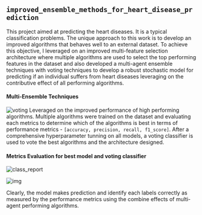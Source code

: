 ## `improved_ensemble_methods_for_heart_disease_prediction`
This project aimed at predicting the heart diseases. It is a typical classification problems. The unique approach to this work is to develop an improved algorithms that behaves well to an external dataset. To achieve this objective, I leveraged on an improved multi-feature selection architecture where multiple algorithms are used to select the top performing features in the dataset and also developed a multi-agent ensemble techniques with voting techniques to develop a robust stochastic model for predicting if an individual suffers from heart diseases leveraging on the contributive effect of all performing algorithms.

#### Multi-Ensemble Techniques
![voting](https://github.com/user-attachments/assets/af5f510a-1630-44b3-9e5c-8bf2337ca426)
Leveraged on the improved performance of high performing algorithms. Multiple algorithms were trained on the dataset and evaluating each metrics to determine which of the algorithms is best in terms of performance metrics - `[accuracy, precision, recall, f1_score]`.
After a comprehensive hyperparameter tunning on all models, a voting classifier is used to vote the best algorithms and the architecture designed.

#### Metrics Evaluation for best model and voting classifier
![class_report](https://github.com/user-attachments/assets/b0c2f33a-cb10-4c01-9aab-9f49d819fec5)

![img](https://github.com/user-attachments/assets/60b446f3-4210-4e21-97fc-e9359aa23ef2)

Clearly, the model makes prediction and identify each labels correctly as measured by the performance metrics using the combine effects of multi-agent performing algorithms.
